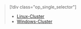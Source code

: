> [!div class="op_single_selector"]
> * [Linux-Cluster](../articles/hdinsight/hdinsight-use-oozie-linux-mac.md)
> * [Windows-Cluster](../articles/hdinsight/hdinsight-use-oozie.md)
> 
> 

